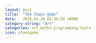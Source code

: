 ```yaml
---
layout: post
title:  "The Chaos game"
date:   2018-03-20 01:36:59 +0000
category-string: "Art"
categories: art maths programming tools
icon: chaosgame
---
```

